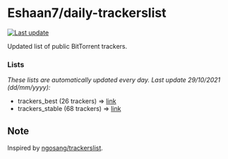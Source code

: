 
# Eshaan7/daily-trackerslist 

[![Last update](https://img.shields.io/badge/Last%20update-29/10/2021-blue.svg)](#)

Updated list of public BitTorrent trackers.

### Lists
*These lists are automatically updated every day. Last update 29/10/2021 (_dd/mm/yyyy_):*

* trackers_best (26 trackers) => [link](https://raw.githubusercontent.com/eshaan7/daily-trackerslist/master/trackers_best.txt)
* trackers_stable (68 trackers) => [link](https://raw.githubusercontent.com/eshaan7/daily-trackerslist/master/trackers_stable.txt)

## Note

Inspired by [ngosang/trackerslist](https://github.com/ngosang/trackerslist).
